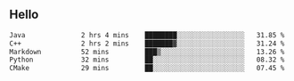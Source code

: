 ## Hello
<!--START_SECTION:waka-->

```txt
Java              2 hrs 4 mins    ████████░░░░░░░░░░░░░░░░░   31.85 %
C++               2 hrs 2 mins    ███████▓░░░░░░░░░░░░░░░░░   31.24 %
Markdown          52 mins         ███▒░░░░░░░░░░░░░░░░░░░░░   13.26 %
Python            32 mins         ██░░░░░░░░░░░░░░░░░░░░░░░   08.32 %
CMake             29 mins         ██░░░░░░░░░░░░░░░░░░░░░░░   07.45 %
```

<!--END_SECTION:waka-->
